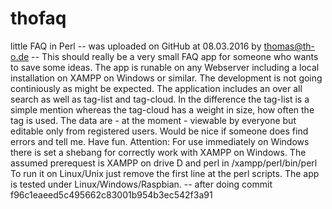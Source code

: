 # thofaq
little FAQ in Perl 
-- was uploaded on GitHub at 08.03.2016 by thomas@th-o.de
-- This should really be a very small FAQ app for someone
who wants to save some ideas. The app is runable on any
Webserver including a local installation on XAMPP on Windows 
or similar. The development is not going continiously as 
might be expected. The application includes an over all
search as well as tag-list and tag-cloud. In the difference
the tag-list is a simple mention whereas the tag-cloud
has a weight in size, how often the tag is used. The data
are - at the moment - viewable by everyone but editable 
only from registered users.
Would be nice if someone does find errors and tell me.
Have fun.
Attention: For use immediately on Windows there is set 
a shebang for correctly work with XAMPP on Windows. The 
assumed prerequest is XAMPP on drive D and perl in 
/xampp/perl/bin/perl
To run it on Linux/Unix just remove the first line at 
the perl scripts.
The app is tested under Linux/Windows/Raspbian.
-- after doing commit
f96c1eaeed5c495662c83001b954b3ec542f3a91

